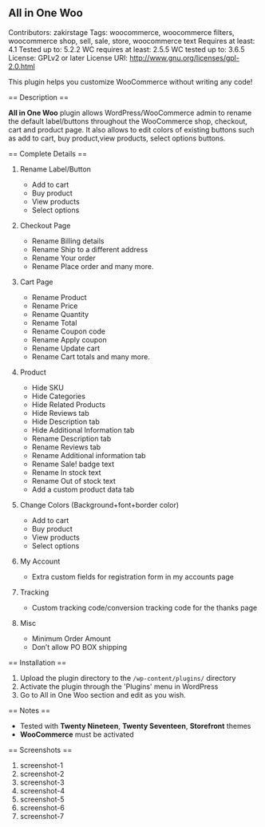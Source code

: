 ## All in One Woo 
Contributors: zakirstage
Tags: woocommerce, woocommerce filters, woocommerce shop, sell, sale, store, woocommerce text
Requires at least: 4.1
Tested up to: 5.2.2
WC requires at least: 2.5.5
WC tested up to: 3.6.5
License: GPLv2 or later
License URI: http://www.gnu.org/licenses/gpl-2.0.html

This plugin helps you customize WooCommerce without writing any code!

== Description ==

__All in One Woo__ plugin allows WordPress/WooCommerce admin to rename the default label/buttons throughout the WooCommerce shop, checkout, cart and product page. It also allows to edit colors of existing buttons such as add to cart, buy product,view products, select options buttons.

== Complete Details ==
1. Rename Label/Button
	* Add to cart
	* Buy product
	* View products
	* Select options
2. Checkout Page
	* Rename Billing details
	* Rename Ship to a different address
	* Rename Your order
	* Rename Place order and many more.
3. Cart Page
	* Rename Product
	* Rename Price
	* Rename Quantity
	* Rename Total
	* Rename Coupon code	
	* Rename Apply coupon
	* Rename Update cart
	* Rename Cart totals and many more.

4. Product
	* Hide SKU
	* Hide Categories
	* Hide Related Products	
	* Hide Reviews tab	
	* Hide Description tab	
	* Hide Additional Information tab
	* Rename Description tab
	* Rename Reviews tab
	* Rename Additional information tab
	* Rename Sale! badge text
	* Rename In stock text	
	* Rename Out of stock text	
	* Add a custom product data tab

5. Change Colors (Background+font+border color)
	* Add to cart	
	* Buy product	
	* View products
	* Select options

6. My Account
	* Extra custom fields for registration form in my accounts page

7. Tracking
	* Custom tracking code/conversion tracking code for the thanks page
8. Misc
	* Minimum Order Amount
	* Don’t allow PO BOX shipping	

== Installation ==

1. Upload the plugin directory to the `/wp-content/plugins/` directory
2. Activate the plugin through the 'Plugins' menu in WordPress
3. Go to All in One Woo section and edit as you wish.

== Notes ==

* Tested with __Twenty Nineteen__, __Twenty Seventeen__, __Storefront__ themes
* __WooCommerce__ must be activated


== Screenshots ==
1. screenshot-1
2. screenshot-2
3. screenshot-3
4. screenshot-4
5. screenshot-5
6. screenshot-6
7. screenshot-7
